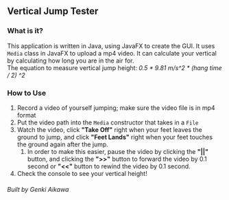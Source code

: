 ## Vertical Jump Tester

### What is it?
This application is written in Java, using JavaFX to create the GUI. It uses `Media`
class in JavaFX to upload a mp4 video. It can calculate your vertical by calculating
how long you are in the air for.\
The equation to measure vertical jump height: _0.5 * 9.81 m/s^2 * (hang time / 2) ^2_

### How to Use
1. Record a video of yourself jumping; make sure the video file is in mp4 format
1. Put the video path into the `Media` constructor that takes in a `File`
1. Watch the video, click __"Take Off"__ right when your feet leaves the ground to jump, and 
click __"Feet Lands"__ right when your feet touches the ground again after the jump.
	1. In order to make this easier, pause the video by clicking the __"||"__ button,
	and clicking the __">>"__ button to forward the video by 0.1 second or __"<<"__
	button to rewind the video by 0.1 second.
1. Check the console to see your vertical height!

###### Built by Genki Aikawa
